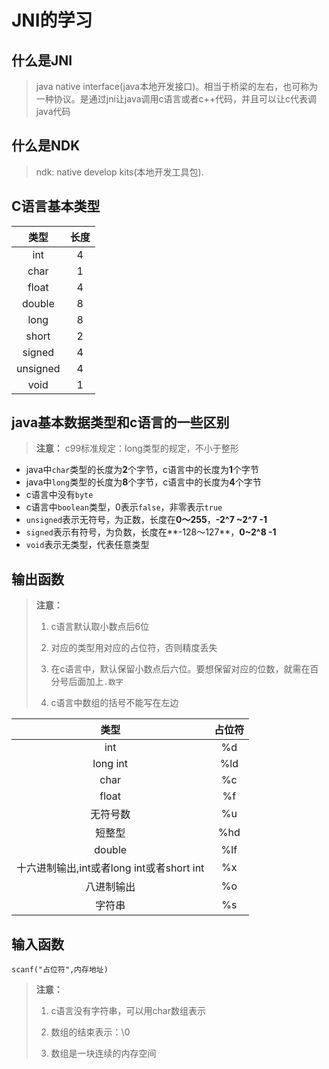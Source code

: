 # JNI的学习

## 什么是JNI
	
> java native interface(java本地开发接口)。相当于桥梁的左右，也可称为一种协议。是通过jni让java调用c语言或者c++代码，并且可以让c代表调java代码


## 什么是NDK

> ndk: native develop kits(本地开发工具包).

## C语言基本类型

| 类型 | 长度 |
| :-: | :-: |
| int | 4 |
| char | 1 |
| float | 4 |
| double | 8 |
| long | 8 |
| short | 2 |
| signed | 4 |
| unsigned | 4 | 
| void | 1 |

## java基本数据类型和c语言的一些区别

> **注意：**  c99标准规定：long类型的规定，不小于整形

- java中`char`类型的长度为**2**个字节，c语言中的长度为**1**个字节
- java中`long`类型的长度为**8**个字节，c语言中的长度为**4**个字节
- c语言中没有`byte`
- c语言中`boolean`类型，0表示`false`，非零表示`true`
- `unsigned`表示无符号，为正数，长度在**0～255**，**-2^7 ~2^7 -1**
- `signed`表示有符号，为负数，长度在**-128～127**，**0~2^8 -1**
- `void`表示无类型，代表任意类型

## 输出函数

> **注意：** 
>
> 1. c语言默认取小数点后6位
> 
> 2. 对应的类型用对应的占位符，否则精度丢失
> 
> 3. 在c语言中，默认保留小数点后六位。要想保留对应的位数，就需在百分号后面加上`.数字`
> 
> 4. c语言中数组的括号不能写在左边



| 类型 | 占位符 |
| :-: | :-: |
| int | %d |
| long int | %ld |
| char | %c |
| float | %f |
| 无符号数 | %u |
| 短整型 | %hd |
| double | %lf |
| 十六进制输出,int或者long int或者short int | %x |
| 八进制输出 | %o |
| 字符串 | %s |

## 输入函数

```
scanf("占位符",内存地址)
```
> **注意：**  
> 
> 1. c语言没有字符串，可以用char数组表示
> 
> 2. 数组的结束表示：\0
> 
> 3. 数组是一块连续的内存空间





